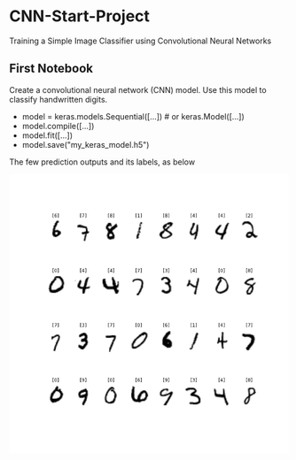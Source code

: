 # CNN-Start-Project
Training a Simple Image Classifier using Convolutional Neural Networks

##  First Notebook
Create a convolutional neural network (CNN) model. Use this model to classify handwritten digits.
    
- model = keras.models.Sequential([...]) # or keras.Model([...])
- model.compile([...])
- model.fit([...])
- model.save("my_keras_model.h5")

The few prediction outputs and its labels, as below 

![first_simple_test]

[first_simple_test]: simple_test.png "Logo Title Text 2"
